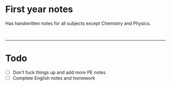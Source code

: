 # First year notes

Has handwritten notes for all subjects except Chemistry and Physics.

<br>


--- 

# Todo

- [ ] Don't fuck things up and add more PE notes
- [ ] Complete English notes and homework 